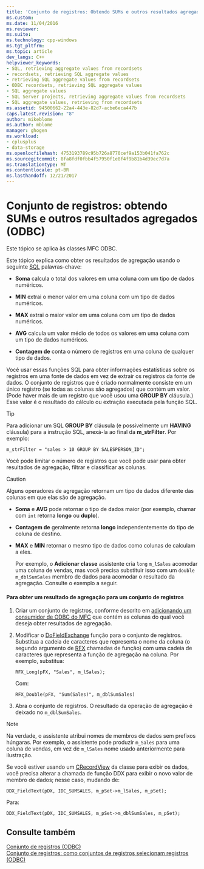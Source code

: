 ```yaml
---
title: 'Conjunto de registros: Obtendo SUMs e outros resultados agregados (ODBC) | Microsoft Docs'
ms.custom: 
ms.date: 11/04/2016
ms.reviewer: 
ms.suite: 
ms.technology: cpp-windows
ms.tgt_pltfrm: 
ms.topic: article
dev_langs: C++
helpviewer_keywords:
- SQL, retrieving aggregate values from recordsets
- recordsets, retrieving SQL aggregate values
- retrieving SQL aggregate values from recordsets
- ODBC recordsets, retrieving SQL aggregate values
- SQL aggregate values
- SQL Server projects, retrieving aggregate values from recordsets
- SQL aggregate values, retrieving from recordsets
ms.assetid: 94500662-22a4-443e-82d7-acbe6eca447b
caps.latest.revision: "8"
author: mikeblome
ms.author: mblome
manager: ghogen
ms.workload:
- cplusplus
- data-storage
ms.openlocfilehash: 4753193789c95b726a8770cef9a153b041fa762c
ms.sourcegitcommit: 8fa8fdf0fbb4f57950f1e8f4f9b81b4d39ec7d7a
ms.translationtype: MT
ms.contentlocale: pt-BR
ms.lasthandoff: 12/21/2017
---
```

# <a name="recordset-obtaining-sums-and-other-aggregate-results-odbc"></a>Conjunto de registros: obtendo SUMs e outros resultados agregados (ODBC)
Este tópico se aplica às classes MFC ODBC.  
  
 Este tópico explica como obter os resultados de agregação usando o seguinte [SQL](../../data/odbc/sql.md) palavras-chave:  
  
-   **Soma** calcula o total dos valores em uma coluna com um tipo de dados numéricos.  
  
-   **MIN** extrai o menor valor em uma coluna com um tipo de dados numéricos.  
  
-   **MAX** extrai o maior valor em uma coluna com um tipo de dados numéricos.  
  
-   **AVG** calcula um valor médio de todos os valores em uma coluna com um tipo de dados numéricos.  
  
-   **Contagem de** conta o número de registros em uma coluna de qualquer tipo de dados.  
  
 Você usar essas funções SQL para obter informações estatísticas sobre os registros em uma fonte de dados em vez de extrair os registros da fonte de dados. O conjunto de registros que é criado normalmente consiste em um único registro (se todas as colunas são agregados) que contém um valor. (Pode haver mais de um registro que você usou uma **GROUP BY** cláusula.) Esse valor é o resultado do cálculo ou extração executada pela função SQL.  
  
> [!TIP]
>  Para adicionar um SQL **GROUP BY** cláusula (e possivelmente um **HAVING** cláusula) para a instrução SQL, anexá-la ao final da **m_strFilter**. Por exemplo:  
  
```  
m_strFilter = "sales > 10 GROUP BY SALESPERSON_ID";  
```  
  
 Você pode limitar o número de registros que você pode usar para obter resultados de agregação, filtrar e classificar as colunas.  
  
> [!CAUTION]
>  Alguns operadores de agregação retornam um tipo de dados diferente das colunas em que elas são de agregação.  
  
-   **Soma** e **AVG** pode retornar o tipo de dados maior (por exemplo, chamar com `int` retorna **longo** ou **duplo**).  
  
-   **Contagem de** geralmente retorna **longo** independentemente do tipo de coluna de destino.  
  
-   **MAX** e **MIN** retornar o mesmo tipo de dados como colunas de calculam a eles.  
  
     Por exemplo, o **Adicionar classe** assistente cria `long` `m_lSales` acomodar uma coluna de vendas, mas você precisa substituir isso com um `double m_dblSumSales` membro de dados para acomodar o resultado da agregação. Consulte o exemplo a seguir.  
  
#### <a name="to-obtain-an-aggregate-result-for-a-recordset"></a>Para obter um resultado de agregação para um conjunto de registros  
  
1.  Criar um conjunto de registros, conforme descrito em [adicionando um consumidor de ODBC do MFC](../../mfc/reference/adding-an-mfc-odbc-consumer.md) que contém as colunas do qual você deseja obter resultados de agregação.  
  
2.  Modificar o [DoFieldExchange](../../mfc/reference/crecordset-class.md#dofieldexchange) função para o conjunto de registros. Substitua a cadeia de caracteres que representa o nome da coluna (o segundo argumento de [RFX](../../data/odbc/record-field-exchange-using-rfx.md) chamadas de função) com uma cadeia de caracteres que representa a função de agregação na coluna. Por exemplo, substitua:  
  
    ```  
    RFX_Long(pFX, "Sales", m_lSales);  
    ```  
  
     Com:  
  
    ```  
    RFX_Double(pFX, "Sum(Sales)", m_dblSumSales)  
    ```  
  
3.  Abra o conjunto de registros. O resultado da operação de agregação é deixado no `m_dblSumSales`.  
  
> [!NOTE]
>  Na verdade, o assistente atribui nomes de membros de dados sem prefixos húngaras. Por exemplo, o assistente pode produzir `m_Sales` para uma coluna de vendas, em vez de `m_lSales` nome usado anteriormente para ilustração.  
  
 Se você estiver usando um [CRecordView](../../mfc/reference/crecordview-class.md) da classe para exibir os dados, você precisa alterar a chamada de função DDX para exibir o novo valor de membro de dados; nesse caso, mudando de:  
  
```  
DDX_FieldText(pDX, IDC_SUMSALES, m_pSet->m_lSales, m_pSet);  
```  
  
 Para:  
  
```  
DDX_FieldText(pDX, IDC_SUMSALES, m_pSet->m_dblSumSales, m_pSet);  
```  
  
## <a name="see-also"></a>Consulte também  
 [Conjunto de registros (ODBC)](../../data/odbc/recordset-odbc.md)   
 [Conjunto de registros: como conjuntos de registros selecionam registros (ODBC)](../../data/odbc/recordset-how-recordsets-select-records-odbc.md)